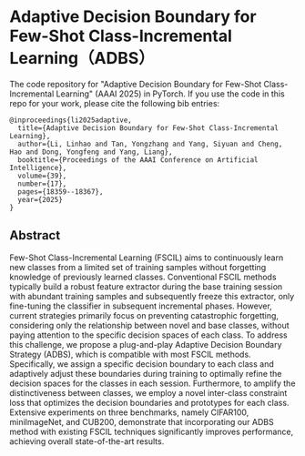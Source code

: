 # Adaptive Decision Boundary for Few-Shot Class-Incremental Learning（ADBS）
The code repository for "Adaptive Decision Boundary for Few-Shot Class-Incremental Learning" (AAAI 2025) in PyTorch. If you use the code in this repo for your work, please cite the following bib entries:
```
@inproceedings{li2025adaptive,
  title={Adaptive Decision Boundary for Few-Shot Class-Incremental Learning},
  author={Li, Linhao and Tan, Yongzhang and Yang, Siyuan and Cheng, Hao and Dong, Yongfeng and Yang, Liang},
  booktitle={Proceedings of the AAAI Conference on Artificial Intelligence},
  volume={39},
  number={17},
  pages={18359--18367},
  year={2025}
}
```

## Abstract
Few-Shot Class-Incremental Learning (FSCIL) aims to continuously learn new classes from a limited set of training samples without forgetting knowledge of previously learned classes. Conventional FSCIL methods typically build a robust feature extractor during the base training session with abundant training samples and subsequently freeze this extractor, only fine-tuning the classifier in subsequent incremental phases. However, current strategies primarily focus on preventing catastrophic forgetting, considering only the relationship between novel and base classes, without paying attention to the specific decision spaces of each class. To address this challenge, we propose a plug-and-play Adaptive Decision Boundary Strategy (ADBS), which is compatible with most FSCIL methods. Specifically, we assign a specific decision boundary to each class and adaptively adjust these boundaries during training to optimally refine the decision spaces for the classes in each session. Furthermore, to amplify the distinctiveness between classes, we employ a novel inter-class constraint loss that optimizes the decision boundaries and prototypes for each class. Extensive experiments on three benchmarks, namely CIFAR100, miniImageNet, and CUB200, demonstrate that incorporating our ADBS method with existing FSCIL techniques significantly improves performance, achieving overall state-of-the-art results. 
